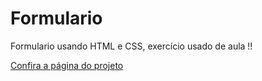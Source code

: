 # Formulario
Formulario usando HTML e CSS, exercício usado de aula !!

[Confira a página do projeto](https://github.com/TiagoBarbosa88/Formulario.git)
